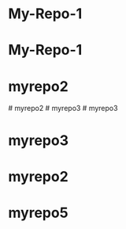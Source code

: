 # My-Repo-1
# My-Repo-1
# myrepo2
#   m y r e p o 2  
 #   m y r e p o 3  
 # myrepo3
# myrepo3
# myrepo2
# myrepo5
